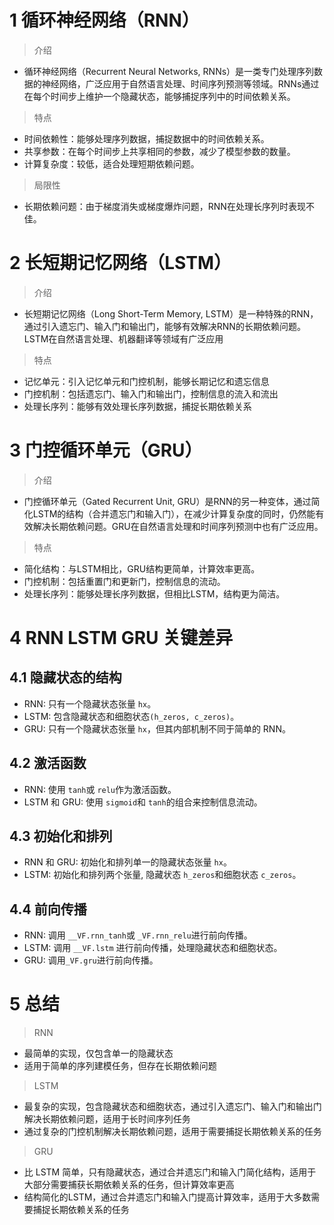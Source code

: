# 1 循环神经网络（RNN）
>介绍
- 循环神经网络（Recurrent Neural Networks, RNNs）是一类专门处理序列数据的神经网络，广泛应用于自然语言处理、时间序列预测等领域。RNNs通过在每个时间步上维护一个隐藏状态，能够捕捉序列中的时间依赖关系。

>特点
- 时间依赖性：能够处理序列数据，捕捉数据中的时间依赖关系。
- 共享参数：在每个时间步上共享相同的参数，减少了模型参数的数量。
- 计算复杂度：较低，适合处理短期依赖问题。
>局限性
- 长期依赖问题：由于梯度消失或梯度爆炸问题，RNN在处理长序列时表现不佳。

# 2 长短期记忆网络（LSTM）
>介绍
- 长短期记忆网络（Long Short-Term Memory, LSTM）是一种特殊的RNN，通过引入遗忘门、输入门和输出门，能够有效解决RNN的长期依赖问题。LSTM在自然语言处理、机器翻译等领域有广泛应用

>特点
- 记忆单元：引入记忆单元和门控机制，能够长期记忆和遗忘信息
- 门控机制：包括遗忘门、输入门和输出门，控制信息的流入和流出
- 处理长序列：能够有效处理长序列数据，捕捉长期依赖关系


# 3 门控循环单元（GRU）
>介绍
- 门控循环单元（Gated Recurrent Unit, GRU）是RNN的另一种变体，通过简化LSTM的结构（合并遗忘门和输入门），在减少计算复杂度的同时，仍然能有效解决长期依赖问题。GRU在自然语言处理和时间序列预测中也有广泛应用。

>特点
- 简化结构：与LSTM相比，GRU结构更简单，计算效率更高。
- 门控机制：包括重置门和更新门，控制信息的流动。
- 处理长序列：能够处理长序列数据，但相比LSTM，结构更为简洁。


# 4 RNN LSTM GRU 关键差异
## 4.1 隐藏状态的结构
- RNN: 只有一个隐藏状态张量 `hx`。
- LSTM: 包含隐藏状态和细胞状态`(h_zeros, c_zeros)`。
- GRU: 只有一个隐藏状态张量 `hx`，但其内部机制不同于简单的 RNN。

## 4.2 激活函数
- RNN: 使用 `tanh`或 `relu`作为激活函数。
- LSTM 和 GRU: 使用 `sigmoid`和 `tanh`的组合来控制信息流动。
## 4.3 初始化和排列
- RNN 和 GRU: 初始化和排列单一的隐藏状态张量 `hx`。
- LSTM: 初始化和排列两个张量, 隐藏状态 `h_zeros`和细胞状态 `c_zeros`。
## 4.4 前向传播
- RNN: 调用 `__VF.rnn_tanh`或 `_VF.rnn_relu`进行前向传播。
- LSTM: 调用 `__VF.lstm` 进行前向传播，处理隐藏状态和细胞状态。
- GRU: 调用`_VF.gru`进行前向传播。

# 5 总结
>RNN
- 最简单的实现，仅包含单一的隐藏状态
- 适用于简单的序列建模任务，但存在长期依赖问题

>LSTM
- 最复杂的实现，包含隐藏状态和细胞状态，通过引入遗忘门、输入门和输出门解决长期依赖问题，适用于长时间序列任务
- 通过复杂的门控机制解决长期依赖问题，适用于需要捕捉长期依赖关系的任务

>GRU
- 比 LSTM 简单，只有隐藏状态，通过合并遗忘门和输入门简化结构，适用于大部分需要捕获长期依赖关系的任务，但计算效率更高
- 结构简化的LSTM，通过合并遗忘门和输入门提高计算效率，适用于大多数需要捕捉长期依赖关系的任务